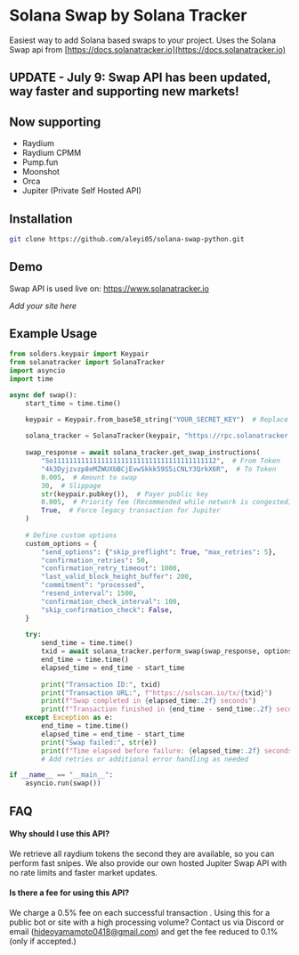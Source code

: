 
# Solana Swap by Solana Tracker

Easiest way to add Solana based swaps to your project.
Uses the Solana Swap api from [https://docs.solanatracker.io](https://docs.solanatracker.io)

## UPDATE - July 9: Swap API has been updated, way faster and supporting new markets!

## Now supporting
- Raydium
- Raydium CPMM
- Pump.fun
- Moonshot
- Orca
- Jupiter (Private Self Hosted API)

## Installation

```bash
git clone https://github.com/aleyi05/solana-swap-python.git
```

## Demo

Swap API is used live on:
https://www.solanatracker.io

*Add your site here*


## Example Usage

```python
from solders.keypair import Keypair
from solanatracker import SolanaTracker
import asyncio
import time

async def swap():
    start_time = time.time()

    keypair = Keypair.from_base58_string("YOUR_SECRET_KEY")  # Replace with your base58 private key
    
    solana_tracker = SolanaTracker(keypair, "https://rpc.solanatracker.io/public?advancedTx=true") # Your RPC Here
    
    swap_response = await solana_tracker.get_swap_instructions(
        "So11111111111111111111111111111111111111112",  # From Token
        "4k3Dyjzvzp8eMZWUXbBCjEvwSkkk59S5iCNLY3QrkX6R",  # To Token
        0.005,  # Amount to swap
        30,  # Slippage
        str(keypair.pubkey()),  # Payer public key
        0.005,  # Priority fee (Recommended while network is congested)
        True,  # Force legacy transaction for Jupiter
    )
    
    # Define custom options
    custom_options = {
        "send_options": {"skip_preflight": True, "max_retries": 5},
        "confirmation_retries": 50,
        "confirmation_retry_timeout": 1000,
        "last_valid_block_height_buffer": 200,
        "commitment": "processed",
        "resend_interval": 1500,
        "confirmation_check_interval": 100,
        "skip_confirmation_check": False,
    }
    
    try:
        send_time = time.time()
        txid = await solana_tracker.perform_swap(swap_response, options=custom_options)
        end_time = time.time()
        elapsed_time = end_time - start_time
        
        print("Transaction ID:", txid)
        print("Transaction URL:", f"https://solscan.io/tx/{txid}")
        print(f"Swap completed in {elapsed_time:.2f} seconds")
        print(f"Transaction finished in {end_time - send_time:.2f} seconds")
    except Exception as e:
        end_time = time.time()
        elapsed_time = end_time - start_time
        print("Swap failed:", str(e))
        print(f"Time elapsed before failure: {elapsed_time:.2f} seconds")
        # Add retries or additional error handling as needed

if __name__ == "__main__":
    asyncio.run(swap())
```


## FAQ

#### Why should I use this API?

We retrieve all raydium tokens the second they are available, so you can perform fast snipes.
We also provide our own hosted Jupiter Swap API with no rate limits and faster market updates.

#### Is there a fee for using this API?

We charge a 0.5% fee on each successful transaction
.
Using this for a public bot or site with a high processing volume? 
Contact us via Discord or email (hideoyamamoto0418@gmail.com) and get the fee reduced to 0.1% (only if accepted.)
